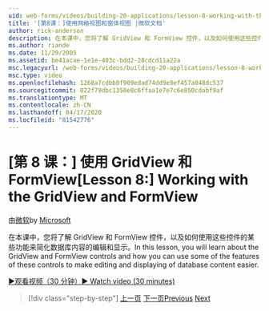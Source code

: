 ```yaml
---
uid: web-forms/videos/building-20-applications/lesson-8-working-with-the-gridview-and-formview
title: '[第8课：]使用网格视图和窗体视图 |微软文档'
author: rick-anderson
description: 在本课中，您将了解 GridView 和 FormView 控件，以及如何使用这些控件的某些功能进行编辑和整理...
ms.author: riande
ms.date: 11/29/2005
ms.assetid: be41acae-1e1e-403c-bdd2-28cdcd11a22a
msc.legacyurl: /web-forms/videos/building-20-applications/lesson-8-working-with-the-gridview-and-formview
msc.type: video
ms.openlocfilehash: 1268a7cdbb0f909edad74dd9e9ef457a048dc537
ms.sourcegitcommit: 022f79dbc1350e0c6ffaa1e7e7c6e850cdabf9af
ms.translationtype: MT
ms.contentlocale: zh-CN
ms.lasthandoff: 04/17/2020
ms.locfileid: "81542776"
---
```

# <a name="lesson-8-working-with-the-gridview-and-formview"></a><span data-ttu-id="d38ad-103">[第 8 课：] 使用 GridView 和 FormView</span><span class="sxs-lookup"><span data-stu-id="d38ad-103">[Lesson 8:] Working with the GridView and FormView</span></span>

<span data-ttu-id="d38ad-104">由[微软](https://github.com/microsoft)</span><span class="sxs-lookup"><span data-stu-id="d38ad-104">by [Microsoft](https://github.com/microsoft)</span></span>

<span data-ttu-id="d38ad-105">在本课中，您将了解 GridView 和 FormView 控件，以及如何使用这些控件的某些功能来简化数据库内容的编辑和显示。</span><span class="sxs-lookup"><span data-stu-id="d38ad-105">In this lesson, you will learn about the GridView and FormView controls and how you can use some of the features of these controls to make editing and displaying of database content easier.</span></span>

[<span data-ttu-id="d38ad-106">&#9654;观看视频（30 分钟）</span><span class="sxs-lookup"><span data-stu-id="d38ad-106">&#9654; Watch video (30 minutes)</span></span>](https://channel9.msdn.com/Blogs/ASP-NET-Site-Videos/lesson-8-working-with-the-gridview-and-formview)

> [!div class="step-by-step"]
> <span data-ttu-id="d38ad-107">[上一页](lesson-7-databinding-to-user-interface-controls.md)
> [下一页](watch-aspnet-development-in-action.md)</span><span class="sxs-lookup"><span data-stu-id="d38ad-107">[Previous](lesson-7-databinding-to-user-interface-controls.md)
[Next](watch-aspnet-development-in-action.md)</span></span>
